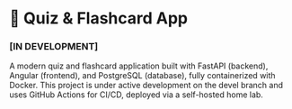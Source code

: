 # 🧠 Quiz & Flashcard App
### [IN DEVELOPMENT]
A modern quiz and flashcard application built with FastAPI (backend), Angular (frontend), and PostgreSQL (database), fully containerized with Docker. This project is under active development on the devel branch and uses GitHub Actions for CI/CD, deployed via a self-hosted home lab.
